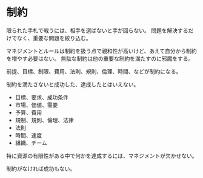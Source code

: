 # 制約

限られた手札で戦うには、相手を選ばないと手が回らない。
問題を解決するだけでなく、重要な問題を絞り込む。

マネジメントとルールは制約を扱う点で親和性が高いけど、あえて自分から制約を増やす必要はない。
無駄な制約は他の重要な制約を満たすのに邪魔をする。

前提、目標、制限、費用、法則、規則、倫理、時間、などが制約になる。

制約を満たさないと成功した、達成したとはいえない。

- 目標、要求、成功条件
- 市場、価値、需要
- 予算、費用
- 規制、規則、倫理、法律
- 法則
- 時間、速度
- 組織、チーム

特に資源の有限性がある中で何かを達成するには、マネジメントが欠かせない。

制約がなければ成功もない。
